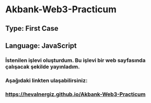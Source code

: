 # Akbank-Web3-Practicum
## Type: First Case
## Language: JavaScript

### İstenilen işlevi oluşturdum. Bu işlevi bir web sayfasında çalışacak şekilde yayınladım.
### Aşağıdaki linkten ulaşabilirsiniz:
### https://hevalnergiz.github.io/Akbank-Web3-Practicum
